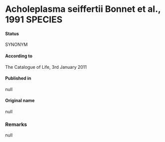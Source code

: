 Acholeplasma seiffertii Bonnet et al., 1991 SPECIES
=======

#### Status
SYNONYM

#### According to
The Catalogue of Life, 3rd January 2011

#### Published in
null

#### Original name
null

### Remarks
null